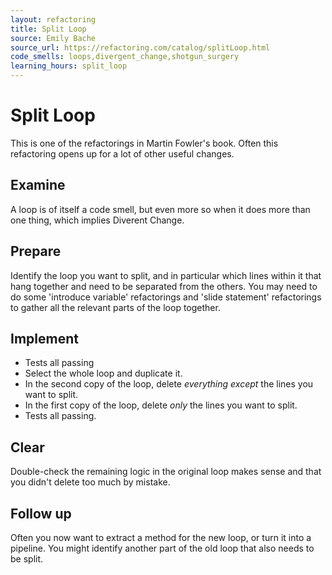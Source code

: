 ```yaml
---
layout: refactoring
title: Split Loop
source: Emily Bache
source_url: https://refactoring.com/catalog/splitLoop.html
code_smells: loops,divergent_change,shotgun_surgery
learning_hours: split_loop
---
```


# Split Loop
This is one of the refactorings in Martin Fowler's book. Often this refactoring opens up for a lot of other useful changes.

## Examine
A loop is of itself a code smell, but even more so when it does more than one thing, which implies Diverent Change.

## Prepare
Identify the loop you want to split, and in particular which lines within it that hang together and need to be separated from the others. You may need to do some 'introduce variable' refactorings and 'slide statement' refactorings to gather all the relevant parts of the loop together.

## Implement

* Tests all passing
* Select the whole loop and duplicate it.
* In the second copy of the loop, delete _everything except_ the lines you want to split.
* In the first copy of the loop, delete _only_ the lines you want to split.
* Tests all passing.

## Clear
Double-check the remaining logic in the original loop makes sense and that you didn't delete too much by mistake.

## Follow up
Often you now want to extract a method for the new loop, or turn it into a pipeline.
You might identify another part of the old loop that also needs to be split.
